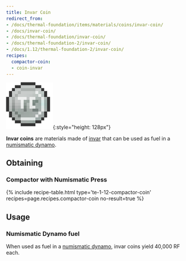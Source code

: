```yaml
---
title: Invar Coin
redirect_from:
- /docs/thermal-foundation/items/materials/coins/invar-coin/
- /docs/invar-coin/
- /docs/thermal-foundation/invar-coin/
- /docs/thermal-foundation-2/invar-coin/
- /docs/1.12/thermal-foundation-2/invar-coin/
recipes:
  compactor-coin:
  - coin-invar
---
```


![Invar coin](/assets/images/thermal-foundation-2/coin-invar.png){:style="height: 128px"}


**Invar coins** are materials made of [invar](../invar-ingot/) that can be
used as fuel in a [numismatic dynamo](../../thermal-expansion/numismatic-dynamo/).


Obtaining
---------

### Compactor with Numismatic Press
{% include recipe-table.html type='te-1-12-compactor-coin' recipes=page.recipes.compactor-coin no-result=true %}


Usage
-----

### Numismatic Dynamo fuel
When used as fuel in a [numismatic dynamo](../../thermal-expansion/numismatic-dynamo/), invar
coins yield 40,000 RF each.
